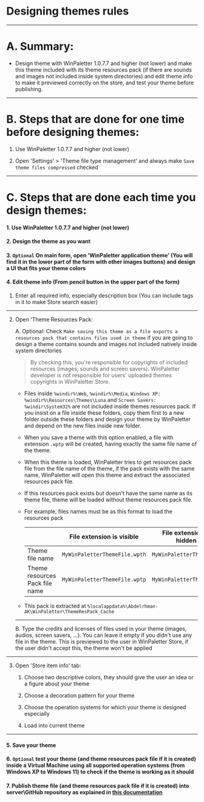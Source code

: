 # Designing themes rules

---

# A. Summary:

- Design theme with WinPaletter 1.0.7.7 and higher (not lower) and make this theme included with its theme resources pack (if there are sounds and images not included inside system directories) and edit theme info to make it previewed correctly on the store, and test your theme before publishing.

---

# B. Steps that are done for one time before designing themes:

1. Use WinPaletter 1.0.7.7 and higher (not lower)

2. Open 'Settings' > 'Theme file type management' and always make `Save theme files compressed` checked

---

# C. Steps that are done each time you design themes:

#### 1. Use WinPaletter 1.0.7.7 and higher (not lower)

#### 2. Design the theme as you want

#### 3. `Optional` On main form, open 'WinPaletter application theme' (You will find it in the lower part of the form with other images buttons) and design a UI that fits your theme colors

#### 4. Edit theme info (From pencil button in the upper part of the form)

1. Enter all required info, especially description box (You can include tags in it to make Store search easier)

---

2. Open 'Theme Resources Pack:
   
   A. Optional: Check `Make saving this theme as a file exports a resources pack that contains files used in theme` if you are going to design a theme contains sounds and images not included natively inside system directories
   
   > By checking this, you're responsible for copyrights of included resources (images, sounds and screen savers). WinPaletter developer is not responsible for users' uploaded themes copyrights in WinPaletter Store.
   
   - Files inside `%windir%\Web`, `%windir%\Media`, `Windows XP: %windir%\Resources\Themes\Luna` and `Screen Savers: %windir\System32%` are not included inside themes resources pack. If you insist on a file inside these folders, copy them first to a new folder outside these folders and design your theme by WinPaletter and depend on the new files inside new folder.
   
   - When you save a theme with this option enabled, a file with extension `.wptp` will be created, having exactly the same file name of the theme.
   
   - When this theme is loaded, WinPaletter tries to get resources pack file from the file name of the theme, if the pack exists with the same name, WinPaletter will open this theme and extract the associated resources pack file.
   
   - If this resources pack exists but doesn't have the same name as its theme file, theme will be loaded without theme resources pack file.
   
   - For example, files names must be as this format to load the resources pack
     
     |                                | File extension is visible     | File extension is hidden |
     | ------------------------------ | ----------------------------- | ------------------------ |
     | Theme file name                | `MyWinPaletterThemeFile.wpth` | `MyWinPaletterThemeFile` |
     | Theme resources Pack file name | `MyWinPaletterThemeFile.wptp` | `MyWinPaletterThemeFile` |
   
   - This pack is extracted at `%localappdata%\Abdelrhman-AK\WinPaletter\ThemeResPack_Cache`
   
   ---
   
   B. Type the credits and licenses of files used in your theme (images, audios, screen savers, ...). You can leave it empty if you didn't use any file in the theme. This is previewed to the user in  WinPaletter Store, if the user didn't accept this, the theme won't be applied

---

3. Open 'Store item info' tab:
   
   1. Choose two descriptive colors, they should give the user an idea or a figure about your theme
   
   2. Choose a decoration pattern for your theme
   
   3. Choose the operation systems for which your theme is designed especially
   
   4. Load into current theme

---

#### 5. Save your theme

#### 6. `Optional` test your theme (and theme resources pack file if it is created) inside a Virtual Machine using all supported operation systems (from Windows XP to Windows 11) to check if the theme is working as it should

#### 7. Publish theme file (and theme resources pack file if it is created) into server\GitHub repository as explained in [this documentation](https://github.com/Abdelrhman-AK/WinPaletter/blob/master/Documentations/Store/Upload_Help.md)
